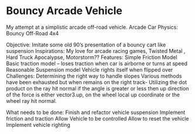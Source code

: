 # Bouncy Arcade Vehicle
 My attempt at a simplistic arcade off-road vehicle. 
Arcade Car Physics: Bouncy Off-Road 4x4


Objective: Imitate some old 90’s presentation of 
a bouncy cart like suspension
Inspirations: My love for arcade racing games,
Twisted Metal , Hard Truck Apocalypse, Motorstorm??
Features:
   Simple Friction Model 
   Basic traction model – loses traction when car is airborne or turns at speed
   Reasonable Suspension model
   Vehicle rights itself when flipped over
Challenges:
	Determining the right way to handle slopes
		Various methods have been exhausted but when remains on the right track- Utilizing the dot product on the ray hit normal if the angle is greater or less then up direction of the force is either vector3.up, on the wheel local up coordinate or the wheel ray hit normal.

What needs to be done:
   Finish and refactor vehicle suspension
   Implement friction and traction
  Allow Vehicle to be controlled
  Allow to reset the vehicle
   Implement vehicle righting
